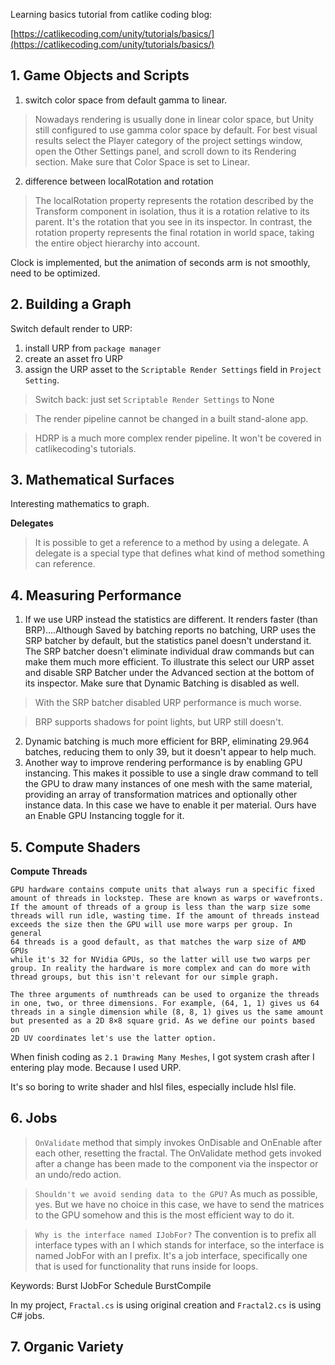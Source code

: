 Learning basics tutorial from catlike coding blog:

[https://catlikecoding.com/unity/tutorials/basics/](https://catlikecoding.com/unity/tutorials/basics/)

## 1. Game Objects and Scripts ##
1. switch color space from default gamma to linear. 
> Nowadays rendering is usually done in linear color space, but Unity still configured to use gamma color space by default. For best visual results select the Player category of the project settings window, open the Other Settings panel, and scroll down to its Rendering section. Make sure that Color Space is set to Linear. 
2. difference between localRotation and rotation
> The localRotation property represents the rotation described by the Transform component in isolation, thus it is a rotation relative to its parent. It's the rotation that you see in its inspector. In contrast, the rotation property represents the final rotation in world space, taking the entire object hierarchy into account. 

Clock is implemented, but the animation of seconds arm is not smoothly, need to be optimized.

## 2. Building a Graph ##
 Switch default render to URP:
 1. install URP from `package manager`
 2. create an asset fro URP
 3. assign the URP asset to the `Scriptable Render Settings` field in `Project Setting`.
 
 > Switch back: just set `Scriptable Render Settings` to None
 
 > The render pipeline cannot be changed in a built stand-alone app.
 
 > HDRP is a much more complex render pipeline. It won't be covered in catlikecoding's tutorials.
 
## 3. Mathematical Surfaces ##
Interesting mathematics to graph.

**Delegates**
> It is possible to get a reference to a method by using a delegate. A delegate is a special type that defines what kind of method something can reference.

## 4. Measuring Performance ##

1.  If we use URP instead the statistics are different. It renders faster (than BRP)....Although Saved by batching reports no batching, URP uses the SRP batcher by default, but the statistics panel doesn't understand it. The SRP batcher doesn't eliminate individual draw commands but can make them much more efficient. To illustrate this select our URP asset and disable SRP Batcher under the Advanced section at the bottom of its inspector. Make sure that Dynamic Batching is disabled as well.

> With the SRP batcher disabled URP performance is much worse.

> BRP supports shadows for point lights, but URP still doesn't.

2. Dynamic batching is much more efficient for BRP, eliminating 29.964 batches, reducing them to only 39, but it doesn't appear to help much.
3. Another way to improve rendering performance is by enabling GPU instancing. This makes it possible to use a single draw command to tell the GPU to draw many instances of one mesh with the same material, providing an array of transformation matrices and optionally other instance data. In this case we have to enable it per material. Ours have an Enable GPU Instancing toggle for it.

## 5. Compute Shaders ##

**Compute Threads** 
```
GPU hardware contains compute units that always run a specific fixed 
amount of threads in lockstep. These are known as warps or wavefronts. 
If the amount of threads of a group is less than the warp size some 
threads will run idle, wasting time. If the amount of threads instead 
exceeds the size then the GPU will use more warps per group. In general 
64 threads is a good default, as that matches the warp size of AMD GPUs 
while it's 32 for NVidia GPUs, so the latter will use two warps per 
group. In reality the hardware is more complex and can do more with 
thread groups, but this isn't relevant for our simple graph.

The three arguments of numthreads can be used to organize the threads 
in one, two, or three dimensions. For example, (64, 1, 1) gives us 64 
threads in a single dimension while (8, 8, 1) gives us the same amount 
but presented as a 2D 8×8 square grid. As we define our points based on 
2D UV coordinates let's use the latter option.
```

When finish coding as `2.1 Drawing Many Meshes`, I got system crash after I entering play mode.
Because I used URP.

It's so boring to write shader and hlsl files, especially include hlsl file.

## 6. Jobs ##

>  `OnValidate` method that simply invokes OnDisable and OnEnable after each other, resetting the fractal. The OnValidate method gets invoked after a change has been made to the component via the inspector or an undo/redo action.

> `Shouldn't we avoid sending data to the GPU?` As much as possible, yes. But we have no choice in this case, we have to send the matrices to the GPU somehow and this is the most efficient way to do it. 

> `Why is the interface named IJobFor?` The convention is to prefix all interface types with an I which stands for interface, so the interface is named JobFor with an I prefix. It's a job interface, specifically one that is used for functionality that runs inside for loops.

Keywords: Burst IJobFor Schedule BurstCompile

In my project, `Fractal.cs` is using original creation and `Fractal2.cs` is using C# jobs.

## 7. Organic Variety ##


